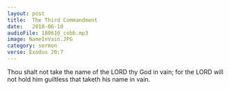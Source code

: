 ```yaml
---
layout: post
title:  The Third Commandment
date:   2018-06-10
audioFile: 180610_cobb.mp3
image: NameInVain.JPG
category: sermon
verse: Exodus 20:7
---
```

Thou shalt not take the name of the LORD thy God in vain; for the LORD will not hold him guiltless that taketh his name in vain.